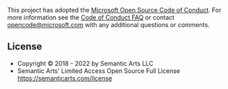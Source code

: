 This project has adopted the [Microsoft Open Source Code of Conduct](https://opensource.microsoft.com/codeofconduct/). For more information see the [Code of Conduct FAQ](https://opensource.microsoft.com/codeofconduct/faq/) or contact [opencode@microsoft.com](mailto:opencode@microsoft.com) with any additional questions or comments.

## License

- Copyright © 2018 - 2022 by Semantic Arts LLC
- Semantic Arts' Limited Access Open Source Full License https://semanticarts.com/license

